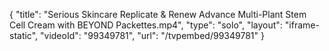 {
    "title": "Serious Skincare Replicate &amp; Renew Advance Multi-Plant Stem Cell Cream with BEYOND Packettes.mp4",
    "type": "solo",
    "layout": "iframe-static",
    "videoId": "99349781",
    "url": "\/tvpembed\/99349781"
}